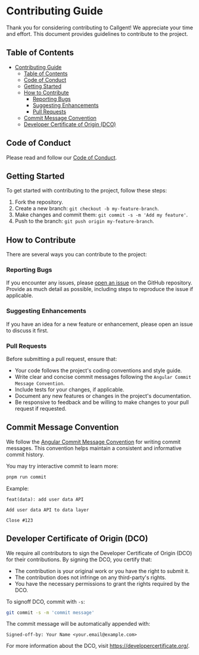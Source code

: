 # Contributing Guide

Thank you for considering contributing to Callgent! We appreciate your time and effort. This document provides guidelines to contribute to the project.

## Table of Contents

- [Contributing Guide](#contributing-guide)
  - [Table of Contents](#table-of-contents)
  - [Code of Conduct](#code-of-conduct)
  - [Getting Started](#getting-started)
  - [How to Contribute](#how-to-contribute)
    - [Reporting Bugs](#reporting-bugs)
    - [Suggesting Enhancements](#suggesting-enhancements)
    - [Pull Requests](#pull-requests)
  - [Commit Message Convention](#commit-message-convention)
  - [Developer Certificate of Origin (DCO)](#developer-certificate-of-origin-dco)

## Code of Conduct

Please read and follow our [Code of Conduct](CODE_OF_CONDUCT.md).

## Getting Started

To get started with contributing to the project, follow these steps:

1. Fork the repository.
2. Create a new branch: `git checkout -b my-feature-branch`.
3. Make changes and commit them: `git commit -s -m 'Add my feature'`.
4. Push to the branch: `git push origin my-feature-branch`.

## How to Contribute

There are several ways you can contribute to the project:

### Reporting Bugs

If you encounter any issues, please [open an issue](https://github.com/Callgent/callgent-api/issues) on the GitHub repository. Provide as much detail as possible, including steps to reproduce the issue if applicable.

### Suggesting Enhancements

If you have an idea for a new feature or enhancement, please open an issue to discuss it first.

### Pull Requests

Before submitting a pull request, ensure that:

- Your code follows the project's coding conventions and style guide.
- Write clear and concise commit messages following the `Angular Commit Message Convention`.
- Include tests for your changes, if applicable.
- Document any new features or changes in the project's documentation.
- Be responsive to feedback and be willing to make changes to your pull request if requested.

## Commit Message Convention

We follow the [Angular Commit Message Convention](https://github.com/angular/angular/blob/master/CONTRIBUTING.md#commit) for writing commit messages. This convention helps maintain a consistent and informative commit history.

You may try interactive commit to learn more:

```bash
pnpm run commit
```

Example:

```text
feat(data): add user data API

Add user data API to data layer

Close #123
```

## Developer Certificate of Origin (DCO)

We require all contributors to sign the Developer Certificate of Origin (DCO) for their contributions. By signing the DCO, you certify that:

- The contribution is your original work or you have the right to submit it.
- The contribution does not infringe on any third-party's rights.
- You have the necessary permissions to grant the rights required by the DCO.

To signoff DCO, commit with `-s`:

```bash
git commit -s -m 'commit message'
```

The commit message will be automatically appended with:

```text
Signed-off-by: Your Name <your.email@example.com>
```

For more information about the DCO, visit <https://developercertificate.org/>.
